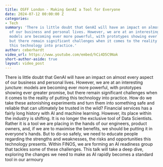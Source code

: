 ```yaml
---
title: OSFF London - Making GenAI a Tool for Everyone
date: 2024-07-12 00:00:00 Z
categories:
- Tech
summary: 'There is little doubt that GenAI will have an impact on almost every aspect
  of our business and personal lives. However, we are at an interesting juncture:
  models are becoming ever more powerful, with prototypes showing ever greater promise,
  but there remain significant challenges when it comes to the reality of putting
  this technology into practice.'
author: ceberhardt
video_url: https://www.youtube.com/embed/hCi4D5C9Nak
short-author-aside: true
layout: video_post
---
```


There is little doubt that GenAI will have an impact on almost every aspect of our business and personal lives. However, we are at an interesting juncture: models are becoming ever more powerful, with prototypes showing ever greater promise, but there remain significant challenges when it comes to the reality of putting this technology into practice. How do we take these astonishing experiments and turn them into something safe and reliable that can ultimately be trusted in the wild? Financial services has a fairly long history with AI and machine learning. However, its place within the industry is shifting. It is no longer the exclusive tool of Data Scientists. Rather it is a tool we are placing in the hands of our engineers, product owners, and, if we are to maximise the benefits, we should be putting it in everyone's hands. But to do-so safely, we need to educate people regarding the strengths and weaknesses, the risks and opportunities this technology presents. Within FINOS, we are forming an AI readiness group that tackles some of these challenges. This talk will take a deep dive, exploring the changes we need to make as AI rapidly becomes a standard tool in our armoury

